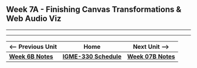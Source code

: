 ## Week 7A - Finishing Canvas Transformations & Web Audio Viz



<hr><hr>

| <-- Previous Unit | Home | Next Unit -->
| --- | --- | --- 
| [**Week 6B Notes**](06B.md)  |  [**IGME-330 Schedule**](../schedule.md) | [**Week 07B Notes**](07B.md)
